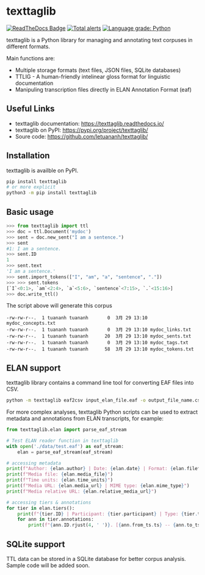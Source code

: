 # texttaglib

[![ReadTheDocs Badge](https://readthedocs.org/projects/texttaglib/badge/?version=latest&style=plastic)](https://texttaglib.readthedocs.io/)
[![Total alerts](https://img.shields.io/lgtm/alerts/g/letuananh/texttaglib.svg?logo=lgtm&logoWidth=18)](https://lgtm.com/projects/g/letuananh/texttaglib/alerts/)
[![Language grade: Python](https://img.shields.io/lgtm/grade/python/g/letuananh/texttaglib.svg?logo=lgtm&logoWidth=18)](https://lgtm.com/projects/g/letuananh/texttaglib/context:python)

texttaglib is a Python library for managing and annotating text corpuses in different formats.

Main functions are:

- Multiple storage formats (text files, JSON files, SQLite databases)
- TTLIG - A human-friendly intelinear gloss format for linguistic documentation 
- Manipuling transcription files directly in ELAN Annotation Format (eaf)

## Useful Links

- texttaglib documentation: https://texttaglib.readthedocs.io/
- texttaglib on PyPI: https://pypi.org/project/texttaglib/
- Soure code: https://github.com/letuananh/texttaglib/

## Installation

texttaglib is availble on PyPI.

```bash
pip install texttaglib
# or more explicit
python3 -m pip install texttaglib
```

## Basic usage

```python
>>> from texttaglib import ttl
>>> doc = ttl.Document('mydoc')
>>> sent = doc.new_sent("I am a sentence.")
>>> sent
#1: I am a sentence.
>>> sent.ID
1
>>> sent.text
'I am a sentence.'
>>> sent.import_tokens(["I", "am", "a", "sentence", "."])
>>> >>> sent.tokens
[`I`<0:1>, `am`<2:4>, `a`<5:6>, `sentence`<7:15>, `.`<15:16>]
>>> doc.write_ttl()
```

The script above will generate this corpus

```
-rw-rw-r--.  1 tuananh tuananh       0  3月 29 13:10 mydoc_concepts.txt
-rw-rw-r--.  1 tuananh tuananh       0  3月 29 13:10 mydoc_links.txt
-rw-rw-r--.  1 tuananh tuananh      20  3月 29 13:10 mydoc_sents.txt
-rw-rw-r--.  1 tuananh tuananh       0  3月 29 13:10 mydoc_tags.txt
-rw-rw-r--.  1 tuananh tuananh      58  3月 29 13:10 mydoc_tokens.txt
```

## ELAN support

texttaglib library contains a command line tool for converting EAF files into CSV.

```bash
python -m texttaglib eaf2csv input_elan_file.eaf -o output_file_name.csv
```

For more complex analyses, texttaglib Python scripts can be used to extract metadata and annotations from ELAN transcripts, for example:

``` python
from texttaglib.elan import parse_eaf_stream

# Test ELAN reader function in texttaglib
with open('./data/test.eaf') as eaf_stream:
    elan = parse_eaf_stream(eaf_stream)

# accessing metadata
print(f"Author: {elan.author} | Date: {elan.date} | Format: {elan.fileformat} | Version: {elan.version}")
print(f"Media file: {elan.media_file}")
print(f"Time units: {elan.time_units}")
print(f"Media URL: {elan.media_url} | MIME type: {elan.mime_type}")
print(f"Media relative URL: {elan.relative_media_url}")

# accessing tiers & annotations
for tier in elan.tiers():
    print(f"{tier.ID} | Participant: {tier.participant} | Type: {tier.type_ref}")
    for ann in tier.annotations:
        print(f"{ann.ID.rjust(4, ' ')}. [{ann.from_ts.ts} -- {ann.to_ts.ts}] {ann.value}")
```

## SQLite support

TTL data can be stored in a SQLite database for better corpus analysis.
Sample code will be added soon.
